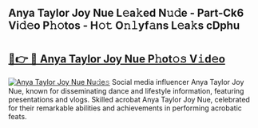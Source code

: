 ## Anya Taylor Joy Nue L𝚎a𝚔ed N𝚞𝚍e - Part-Ck6 Vi𝚍𝚎o P𝚑𝚘tos - H𝚘𝚝 O𝚗𝚕yf𝚊ns L𝚎a𝚔s cDphu

# <h2><a href="http://kfdhaj.oniu.top/?m=Anya+Taylor+Joy+Nue">🔗👉 🔴 Anya Taylor Joy Nue P𝚑ot𝚘𝚜 V𝚒d𝚎o</a></h2>

[![Anya Taylor Joy Nue Nu𝚍e𝚜](https://i.imgur.com/0qMVB7G.gif)](http://kfdhaj.oniu.top/?m=Anya+Taylor+Joy+Nue)
Social media influencer Anya Taylor Joy Nue, known for disseminating dance and lifestyle information, featuring presentations and vlogs. Skilled acrobat Anya Taylor Joy Nue, celebrated for their remarkable abilities and achievements in performing acrobatic feats.  
